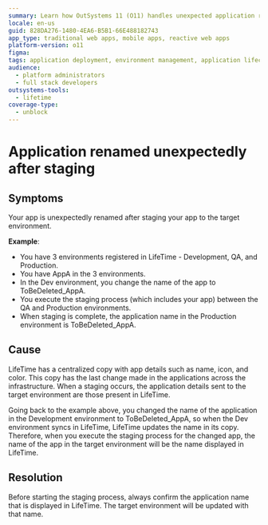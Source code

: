 ```yaml
---
summary: Learn how OutSystems 11 (O11) handles unexpected application renaming after staging due to centralized app details in LifeTime.
locale: en-us
guid: 828DA276-1480-4EA6-B5B1-66E488182743
app_type: traditional web apps, mobile apps, reactive web apps
platform-version: o11
figma:
tags: application deployment, environment management, application lifecycle management
audience:
  - platform administrators
  - full stack developers
outsystems-tools:
  - lifetime
coverage-type:
  - unblock
---
```


# Application renamed unexpectedly after staging 

## Symptoms

Your app is unexpectedly renamed after staging your app to the target environment.

**Example**:

- You have 3 environments registered in LifeTime - Development, QA, and Production.
- You have AppA in the 3 environments.
- In the Dev environment, you change the name of the app to ToBeDeleted_AppA.
- You execute the staging process (which includes your app) between the QA and Production environments.
- When staging is complete, the application name in the Production environment is ToBeDeleted_AppA.

## Cause

LifeTime has a centralized copy with app details such as name, icon, and color. This copy has the last change made in the applications across the infrastructure. When a staging occurs, the application details sent to the target environment are those present in LifeTime.

Going back to the example above, you changed the name of the application in the Development environment to ToBeDeleted_AppA, so when the Dev environment syncs in LifeTime, LifeTime updates the name in its copy. Therefore, when you execute the staging process for the changed app, the name of the app in the target environment will be the name displayed in LifeTime.

## Resolution

Before starting the staging process, always confirm the application name that is displayed in LifeTime. The target environment will be updated with that name.
